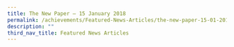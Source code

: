 ```yaml
---
title: The New Paper — 15 January 2018
permalink: /achievements/Featured-News-Articles/the-new-paper-15-01-2018/
description: ""
third_nav_title: Featured News Articles
---
```

